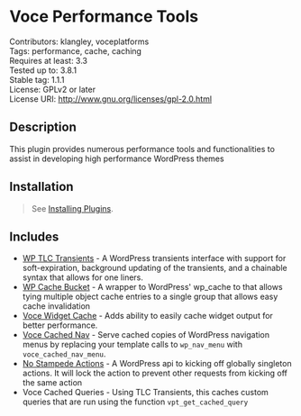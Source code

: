 Voce Performance Tools
==================

Contributors: klangley, voceplatforms  
Tags: performance, cache, caching  
Requires at least: 3.3  
Tested up to: 3.8.1  
Stable tag: 1.1.1  
License: GPLv2 or later  
License URI: http://www.gnu.org/licenses/gpl-2.0.html

## Description
This plugin provides numerous performance tools and functionalities to assist in developing high performance WordPress themes

## Installation
> See [Installing Plugins](http://codex.wordpress.org/Managing_Plugins#Installing_Plugins).

## Includes
* [WP TLC Transients](https://github.com/markjaquith/WP-TLC-Transients) - A WordPress transients interface with support for soft-expiration, background updating of the transients, and a chainable syntax that allows for one liners.
* [WP Cache Bucket](https://github.com/voceconnect/wp-cache-bucket) - A wrapper to WordPress' wp_cache to that allows tying multiple object cache entries to a single group that allows easy cache invalidation
* [Voce Widget Cache](https://github.com/voceconnect/voce-widget-cache) - Adds ability to easily cache widget output for better performance.
* [Voce Cached Nav](https://github.com/voceconnect/voce-cached-nav) - Serve cached copies of WordPress navigation menus by replacing your template calls to `wp_nav_menu` with `voce_cached_nav_menu`.
* [No Stampede Actions](https://github.com/voceconnect/no-stampede-actions) - A WordPress api to kicking off globally singleton actions. It will lock the action to prevent other requests from kicking off the same action
* Voce Cached Queries - Using TLC Transients, this caches custom queries that are run using the function `vpt_get_cached_query`